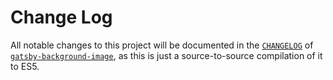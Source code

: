 # Change Log

All notable changes to this project will be documented in the [`CHANGELOG`](https://github.com/timhagn/gatsby-background-image/blob/fix41-z-index-bug/packages/gatsby-background-image/CHANGELOG.md)
of [`gatsby-background-image`](https://github.com/timhagn/gatsby-background-image/tree/master/packages/gatsby-background-image),
as this is just a source-to-source compilation of it to ES5.

<a name="0.8.0"></a>
